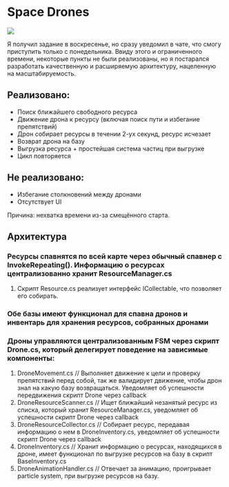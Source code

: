 # Space Drones

![](Assets/Art/SpaceDrones.gif)

Я получил задание в воскресенье, но сразу уведомил в чате, что смогу приступить только с понедельника.
Ввиду этого и ограниченного времени, некоторые пункты не были реализованы, но я постарался разработать качественную и расширяемую архитектуру, нацеленную на масштабируемость.

## Реализовано:
- Поиск ближайшего свободного ресурса
- Движение дрона к ресурсу (включая поиск пути и избегание препятствий)
- Дрон собирает ресурсы в течении 2-ух секунд, ресурс исчезает
- Возврат дрона на базу
- Выгрузка ресурса + простейшая система частиц при выгрузке
- Цикл повторяется
## Не реализовано:
- Избегание столкновений между дронами
- Отсутствует UI

Причина: нехватка времени из-за смещённого старта.

## Архитектура

### Ресурсы спавнятся по всей карте через обычный спавнер с InvokeRepeating(). Информацию о ресурсах централизованно хранит ResourceManager.cs
 
1) Скрипт Resource.cs реализует интерфейс ICollectable, что позволяет его собирать.
  
### Обе базы имеют функционал для спавна дронов и инвентарь для хранения ресурсов, собранных дронами

### Дроны управляются централизованным FSM через скрипт Drone.cs, который делегирует поведение на зависимые компоненты:
1) DroneMovement.cs // Выполняет движение к цели и проверку препятствий перед собой, так же валидирует движение, чтобы дрон знал на какую базу возвращаться. Уведомляет об успешности передвижения скрипт Drone через callback
2) DroneResourceScanner.cs // Ищет ближайший незанятый ресурс из списка, который хранит ResourceManager.cs, уведомляет об успешности скрипт Drone через callback
3) DroneResourceCollector.cs // Собирает ресурс, передавая информацию о нем в DroneInventory.cs, уведомляет об успешности скрипт Drone через callback
4) DroneInventory.cs // Хранит информацию о ресурсах, находящихся в дроне, имеет функционал по выгрузке ресурсов на базу в скрипт BaseInventory.cs
5) DroneAnimationHandler.cs // Отвечает за анимацию, проигрывает particle system, при выгрузке ресурсов на базу.
